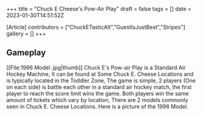 +++
title = "Chuck E Cheese's Pow-Air Play"
draft = false
tags = []
date = 2023-01-30T14:51:52Z

[Article]
contributors = ["ChuckETasticAlt","GuestIsJustBest","Stripes"]
gallery = []
+++
## Gameplay ##
[[File:1996 Model .jpg|thumb]]
Chuck E's Pow-air Play is a Standard Air Hockey Machine, It can be found at Some Chuck E. Cheese Locations and is typically located in the Toddler Zone, The game is simple, 2 players (One on each side) is battle each other in a standard air hockey match, the first player to reach the score limit wins the game. Both players win the same amount of tickets which vary by location, There are 2 models commonly seen in Chuck E. Cheese Locations. Here is a picture of the 1996 Model.